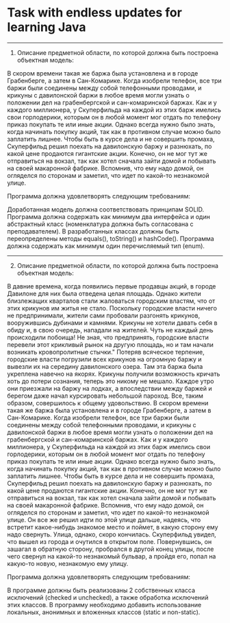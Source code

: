 # Task with endless updates for learning Java
--------------------------
1. Описание предметной области, по которой должна быть построена объектная модель:

В скором времени такая же баржа была установлена и в городе Грабенберге, а затем в Сан-Комарике. Когда изобрели телефон, все три баржи были соединены между собой телефонными проводами, и крикуны с давилонской баржи в любое время могли узнать о положении дел на грабенбергской и сан-комаринской баржах. Как и у каждого миллионера, у Скуперфильда на каждой из этих барж имелись свои горлодерики, которым он в любой момент мог отдать по телефону приказ покупать те или иные акции. Однако всегда нужно было знать, когда начинать покупку акций, так как в противном случае можно было заплатить лишнее. Чтобы быть в курсе дела и не совершить промаха, Скуперфильд решил поехать на давилонскую баржу и разнюхать, по какой цене продаются гигантские акции. Конечно, он не мог тут же отправиться на вокзал, так как хотел сначала зайти домой и побывать на своей макаронной фабрике. Вспомнив, что ему надо домой, он огляделся по сторонам и заметил, что идет по какой-то незнакомой улице.

Программа должна удовлетворять следующим требованиям:

Доработанная модель должна соответствовать принципам SOLID.
Программа должна содержать как минимум два интерфейса и один абстрактный класс (номенклатура должна быть согласована с преподавателем).
В разработанных классах должны быть переопределены методы equals(), toString() и hashCode().
Программа должна содержать как минимум один перечисляемый тип (enum).

----------------------------------------
2. Описание предметной области, по которой должна быть построена объектная модель:

В давние времена, когда появились первые продавцы акций, в городе Давилоне для них была отведена целая площадь. Однако жители близлежащих кварталов стали жаловаться городским властям, что от этих крикунов им житья не стало. Поскольку городские власти ничего не предпринимали, жители сами пробовали разгонять крикунов, вооружившись дубинами и камнями. Крикуны не хотели давать себя в обиду и, в свою очередь, нападали на жителей. Чуть не каждый день происходили побоища! Не зная, что предпринять, городские власти перевели этот крикливый рынок на другую площадь, но и там начали возникать кровопролитные стычки." Потеряв всяческое терпение, городские власти погрузили всех крикунов на огромную баржу и вывезли их на середину давилонского озера. Там эта баржа была укреплена навечно на якорях. Крикуны получили возможность кричать хоть до потери сознания, теперь это никому не мешало. Каждое утро они приезжали на баржу на лодках, а впоследствии между баржей и берегом даже начал курсировать небольшой пароход. Все, таким образом, совершилось к общему удовольствию. В скором времени такая же баржа была установлена и в городе Грабенберге, а затем в Сан-Комарике. Когда изобрели телефон, все три баржи были соединены между собой телефонными проводами, и крикуны с давилонской баржи в любое время могли узнать о положении дел на грабенбергской и сан-комаринской баржах. Как и у каждого миллионера, у Скуперфильда на каждой из этих барж имелись свои горлодерики, которым он в любой момент мог отдать по телефону приказ покупать те или иные акции. Однако всегда нужно было знать, когда начинать покупку акций, так как в противном случае можно было заплатить лишнее. Чтобы быть в курсе дела и не совершить промаха, Скуперфильд решил поехать на давилонскую баржу и разнюхать, по какой цене продаются гигантские акции. Конечно, он не мог тут же отправиться на вокзал, так как хотел сначала зайти домой и побывать на своей макаронной фабрике. Вспомнив, что ему надо домой, он огляделся по сторонам и заметил, что идет по какой-то незнакомой улице. Он все же решил идти по этой улице дальше, надеясь, что встретит какое-нибудь знакомое место и поймет, в какую сторону ему надо свернуть. Улица, однако, скоро кончилась. Скуперфильд увидел, что вышел из города и очутился в открытом поле. Повернувшись, он зашагал в обратную сторону, пробрался в другой конец улицы, после чего свернул на какой-то незнакомый бульвар, а пройдя его, попал на какую-то новую, незнакомую ему улицу.

Программа должна удовлетворять следующим требованиям:

В программе должны быть реализованы 2 собственных класса исключений (checked и unchecked), а также обработка исключений этих классов.
В программу необходимо добавить использование локальных, анонимных и вложенных классов (static и non-static).
